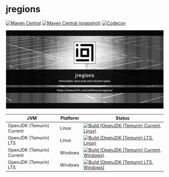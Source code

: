 jregions
===

[![Maven Central](https://img.shields.io/maven-central/v/com.io7m.jregions/com.io7m.jregions.svg?style=flat-square)](http://search.maven.org/#search%7Cga%7C1%7Cg%3A%22com.io7m.jregions%22)
[![Maven Central (snapshot)](https://img.shields.io/nexus/s/https/s01.oss.sonatype.org/com.io7m.jregions/com.io7m.jregions.svg?style=flat-square)](https://s01.oss.sonatype.org/content/repositories/snapshots/com/io7m/jregions/)
[![Codecov](https://img.shields.io/codecov/c/github/io7m/jregions.svg?style=flat-square)](https://codecov.io/gh/io7m/jregions)

![jregions](./src/site/resources/jregions.jpg?raw=true)

| JVM | Platform | Status |
|-----|----------|--------|
| OpenJDK (Temurin) Current | Linux | [![Build (OpenJDK (Temurin) Current, Linux)](https://img.shields.io/github/actions/workflow/status/io7m/jregions/main.linux.temurin.current.yml)](https://github.com/io7m/jregions/actions?query=workflow%3Amain.linux.temurin.current)|
| OpenJDK (Temurin) LTS | Linux | [![Build (OpenJDK (Temurin) LTS, Linux)](https://img.shields.io/github/actions/workflow/status/io7m/jregions/main.linux.temurin.lts.yml)](https://github.com/io7m/jregions/actions?query=workflow%3Amain.linux.temurin.lts)|
| OpenJDK (Temurin) Current | Windows | [![Build (OpenJDK (Temurin) Current, Windows)](https://img.shields.io/github/actions/workflow/status/io7m/jregions/main.windows.temurin.current.yml)](https://github.com/io7m/jregions/actions?query=workflow%3Amain.windows.temurin.current)|
| OpenJDK (Temurin) LTS | Windows | [![Build (OpenJDK (Temurin) LTS, Windows)](https://img.shields.io/github/actions/workflow/status/io7m/jregions/main.windows.temurin.lts.yml)](https://github.com/io7m/jregions/actions?query=workflow%3Amain.windows.temurin.lts)|
